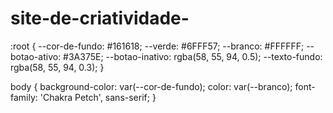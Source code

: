 # site-de-criatividade-

:root {
  --cor-de-fundo: #161618;
  --verde: #6FFF57;
  --branco: #FFFFFF;
  --botao-ativo: #3A375E;
  --botao-inativo: rgba(58, 55, 94, 0.5);
  --texto-fundo: rgba(58, 55, 94, 0.3);
}

body {
  background-color: var(--cor-de-fundo);
  color: var(--branco);
  font-family: 'Chakra Petch', sans-serif;
}

